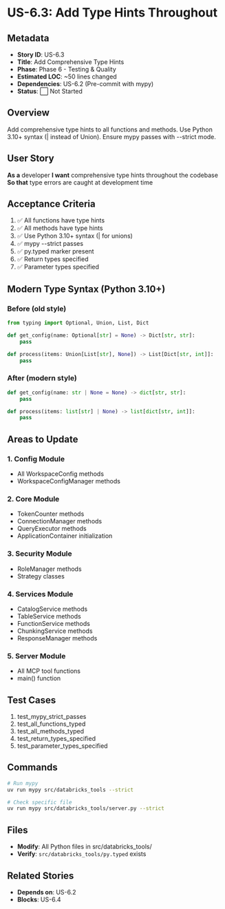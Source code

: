 # US-6.3: Add Type Hints Throughout

## Metadata
- **Story ID**: US-6.3
- **Title**: Add Comprehensive Type Hints
- **Phase**: Phase 6 - Testing & Quality
- **Estimated LOC**: ~50 lines changed
- **Dependencies**: US-6.2 (Pre-commit with mypy)
- **Status**: ⬜ Not Started

## Overview
Add comprehensive type hints to all functions and methods. Use Python 3.10+ syntax (| instead of Union). Ensure mypy passes with --strict mode.

## User Story
**As a** developer
**I want** comprehensive type hints throughout the codebase
**So that** type errors are caught at development time

## Acceptance Criteria
1. ✅ All functions have type hints
2. ✅ All methods have type hints
3. ✅ Use Python 3.10+ syntax (| for unions)
4. ✅ mypy --strict passes
5. ✅ py.typed marker present
6. ✅ Return types specified
7. ✅ Parameter types specified

## Modern Type Syntax (Python 3.10+)

### Before (old style)
```python
from typing import Optional, Union, List, Dict

def get_config(name: Optional[str] = None) -> Dict[str, str]:
    pass

def process(items: Union[List[str], None]) -> List[Dict[str, int]]:
    pass
```

### After (modern style)
```python
def get_config(name: str | None = None) -> dict[str, str]:
    pass

def process(items: list[str] | None) -> list[dict[str, int]]:
    pass
```

## Areas to Update

### 1. Config Module
- All WorkspaceConfig methods
- WorkspaceConfigManager methods

### 2. Core Module
- TokenCounter methods
- ConnectionManager methods
- QueryExecutor methods
- ApplicationContainer initialization

### 3. Security Module
- RoleManager methods
- Strategy classes

### 4. Services Module
- CatalogService methods
- TableService methods
- FunctionService methods
- ChunkingService methods
- ResponseManager methods

### 5. Server Module
- All MCP tool functions
- main() function

## Test Cases
1. test_mypy_strict_passes
2. test_all_functions_typed
3. test_all_methods_typed
4. test_return_types_specified
5. test_parameter_types_specified

## Commands
```bash
# Run mypy
uv run mypy src/databricks_tools --strict

# Check specific file
uv run mypy src/databricks_tools/server.py --strict
```

## Files
- **Modify**: All Python files in src/databricks_tools/
- **Verify**: `src/databricks_tools/py.typed` exists

## Related Stories
- **Depends on**: US-6.2
- **Blocks**: US-6.4
